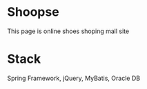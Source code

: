 # Shoopse 

This page is online shoes shoping mall site

# Stack

Spring Framework, jQuery, MyBatis, Oracle DB
